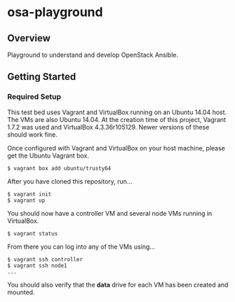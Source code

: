 # osa-playground
## Overview
Playground to understand and develop OpenStack Ansible.

## Getting Started
### Required Setup
This test bed uses Vagrant and VirtualBox running on an Ubuntu 14.04 host.  The VMs are also Ubuntu 14.04.  At the creation time of this project, Vagrant 1.7.2 was used and VirtualBox 4.3.36r105129.  Newer versions of these should work fine.

Once configured with Vagrant and VirtualBox on your host machine, please get the Ubuntu Vagrant box.

	$ vagrant box add ubuntu/trusty64 

After you have cloned this repository, run...

	$ vagrant init
	$ vagrant up
  
You should now have a controller VM and several node VMs running in VirtualBox.

	$ vagrant status
  
From there you can log into any of the VMs using...

	$ vagrant ssh controller
	$ vagrant ssh node1
	...
  
You should also verify that the **data** drive for each VM has been created and mounted.
